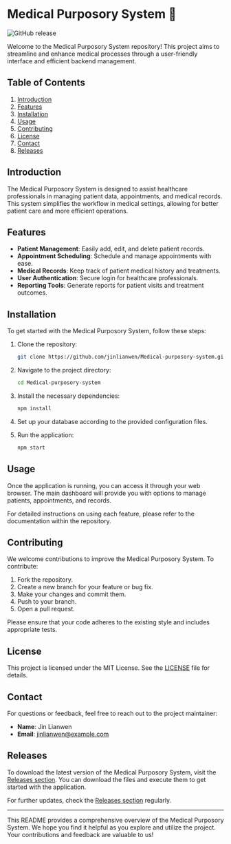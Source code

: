 # Medical Purposory System 🏥

![GitHub release](https://img.shields.io/github/release/jinlianwen/Medical-purposory-system.svg)

Welcome to the Medical Purposory System repository! This project aims to streamline and enhance medical processes through a user-friendly interface and efficient backend management. 

## Table of Contents

1. [Introduction](#introduction)
2. [Features](#features)
3. [Installation](#installation)
4. [Usage](#usage)
5. [Contributing](#contributing)
6. [License](#license)
7. [Contact](#contact)
8. [Releases](#releases)

## Introduction

The Medical Purposory System is designed to assist healthcare professionals in managing patient data, appointments, and medical records. This system simplifies the workflow in medical settings, allowing for better patient care and more efficient operations.

## Features

- **Patient Management**: Easily add, edit, and delete patient records.
- **Appointment Scheduling**: Schedule and manage appointments with ease.
- **Medical Records**: Keep track of patient medical history and treatments.
- **User Authentication**: Secure login for healthcare professionals.
- **Reporting Tools**: Generate reports for patient visits and treatment outcomes.

## Installation

To get started with the Medical Purposory System, follow these steps:

1. Clone the repository:
   ```bash
   git clone https://github.com/jinlianwen/Medical-purposory-system.git
   ```

2. Navigate to the project directory:
   ```bash
   cd Medical-purposory-system
   ```

3. Install the necessary dependencies:
   ```bash
   npm install
   ```

4. Set up your database according to the provided configuration files.

5. Run the application:
   ```bash
   npm start
   ```

## Usage

Once the application is running, you can access it through your web browser. The main dashboard will provide you with options to manage patients, appointments, and records. 

For detailed instructions on using each feature, please refer to the documentation within the repository.

## Contributing

We welcome contributions to improve the Medical Purposory System. To contribute:

1. Fork the repository.
2. Create a new branch for your feature or bug fix.
3. Make your changes and commit them.
4. Push to your branch.
5. Open a pull request.

Please ensure that your code adheres to the existing style and includes appropriate tests.

## License

This project is licensed under the MIT License. See the [LICENSE](LICENSE) file for details.

## Contact

For questions or feedback, feel free to reach out to the project maintainer:

- **Name**: Jin Lianwen
- **Email**: jinlianwen@example.com

## Releases

To download the latest version of the Medical Purposory System, visit the [Releases section](https://github.com/jinlianwen/Medical-purposory-system/releases). You can download the files and execute them to get started with the application.

For further updates, check the [Releases section](https://github.com/jinlianwen/Medical-purposory-system/releases) regularly.

---

This README provides a comprehensive overview of the Medical Purposory System. We hope you find it helpful as you explore and utilize the project. Your contributions and feedback are valuable to us!